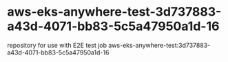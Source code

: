 # aws-eks-anywhere-test-3d737883-a43d-4071-bb83-5c5a47950a1d-16
repository for use with E2E test job aws-eks-anywhere-test:3d737883-a43d-4071-bb83-5c5a47950a1d-16
